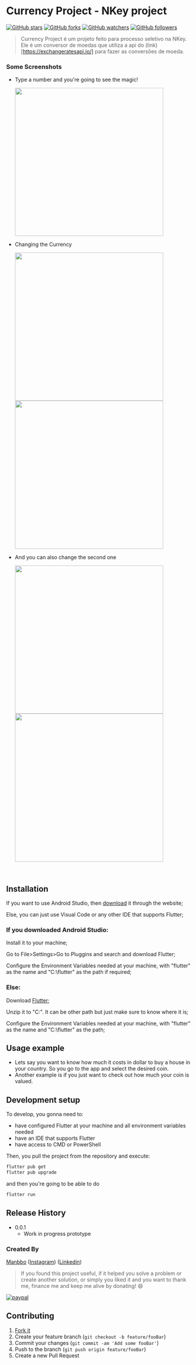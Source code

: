 # Currency Project - NKey project

[![GitHub stars](https://img.shields.io/github/stars/manbbo/call_for_help.svg?style=social&label=Star)](https://github.com/manbbo/call_for_help) 
[![GitHub forks](https://img.shields.io/github/forks/manbbo/call_for_help.svg?style=social&label=Fork)](https://github.com/manbbo/call_for_help/fork) 
[![GitHub watchers](https://img.shields.io/github/watchers/manbbo/call_for_help.svg?style=social&label=Watch)](https://github.com/manbbo/call_for_help) 
[![GitHub followers](https://img.shields.io/github/followers/manbbo.svg?style=social&label=Follow)](https://github.com/manbbo)  

> Currency Project é um projeto feito para processo seletivo na NKey. Ele é um conversor de moedas que utiliza a api do (link)[https://exchangeratesapi.io/] para fazer as conversões de moeda.

### Some Screenshots

- Type a number and you're going to see the magic!

  <img src="https://github.com/manbbo/currency_project/blob/master/images/typing.png"  height="400em"/>
    
- Changing the Currency

    <img src="https://github.com/manbbo/currency_project/blob/master/images/changing1.png" height="400em"/> <img src="https://github.com/manbbo/currency_project/blob/master/images/othercurr.png"  height="400em"/>
    
- And you can also change the second one
    
    <img src="https://github.com/manbbo/currency_project/blob/master/images/changing1.png" height="400em"/> <img src="https://github.com/manbbo/currency_project/blob/master/images/othercurr2.png"  height="400em"/>  
    
    </br>
## Installation

If you want to use Android Studio, then [download](https://developer.android.com/studio?hl=es) it through the website;

Else, you can just use Visual Code or any other IDE that supports Flutter;



### If you downloaded Android Studio:

Install it to your machine;

Go to File>Settings>Go to Pluggins and search and download Flutter;

Configure the Environment Variables needed at your machine, with "flutter" as the name and "C:\flutter" as the path if required;



### Else:

Download [Flutter](https://flutter.dev/docs/get-started/install);

Unzip it to "C:\". It can be other path but just make sure to know where it is; 

Configure the Environment Variables needed at your machine, with "flutter" as the name and "C:\flutter" as the path;


## Usage example

- Lets say you want to know how much it costs in dollar to buy a house in your country. So you go to the app and select the desired coin.
- Another example is if you just want to check out how much your coin is valued.

## Development setup

To develop, you gonna need to:
- have configured Flutter at your machine and all environment variables needed 
- have an IDE that supports Flutter
- have access to CMD or PowerShell

Then, you pull the project from the repository and execute:

```sh
flutter pub get
flutter pub upgrade
```

and then you're going to be able to do

```sh
flutter run
```

## Release History

* 0.0.1
    * Work in progress prototype


### Created By

[Manbbo](https://github.com/manbbo) ([Instagram](https://www.instagram.com/elmanbbo)) ([Linkedin](https://www.linkedin.com/in/manbbo/))


> If you found this project useful, if it helped you solve a problem or create another solution, or simply you liked it and you want to thank me, finance me and keep me alive by donating! :smile:

[![paypal](https://www.paypalobjects.com/en_US/i/btn/btn_donateCC_LG.gif)](https://www.paypal.com/cgi-bin/webscr?cmd=_s-xclick&hosted_button_id=F8R2Q5GT93MJN) 

## Contributing

1. [Fork it](https://github.com/manbbo/call_for_help/fork)
2. Create your feature branch (`git checkout -b feature/fooBar`)
3. Commit your changes (`git commit -am 'Add some fooBar'`)
4. Push to the branch (`git push origin feature/fooBar`)
5. Create a new Pull Request
